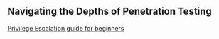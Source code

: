 ## Navigating the Depths of Penetration Testing

[Privilege Escalation guide for beginners](https://www.hackercoolmagazine.com/privilege-escalation-guide-for-beginners/)
<br></br>
[]()
<br></br>
[]()
<br></br>
[]()
<br></br>
[]()
<br></br>

